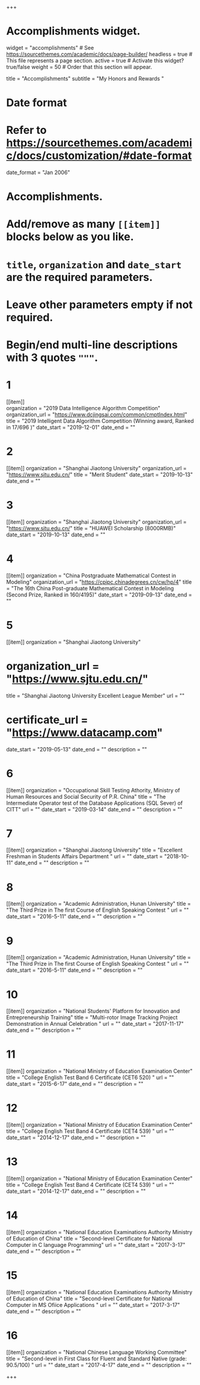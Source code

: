 +++
# Accomplishments widget.
widget = "accomplishments"  # See https://sourcethemes.com/academic/docs/page-builder/
headless = true  # This file represents a page section.
active = true  # Activate this widget? true/false
weight = 50  # Order that this section will appear.

title = "Accomplish&shy;ments"
subtitle = "My Honors and Rewards "

# Date format
#   Refer to https://sourcethemes.com/academic/docs/customization/#date-format
date_format = "Jan 2006"

# Accomplishments.
#   Add/remove as many `[[item]]` blocks below as you like.
#   `title`, `organization` and `date_start` are the required parameters.
#   Leave other parameters empty if not required.
#   Begin/end multi-line descriptions with 3 quotes `"""`.

# 1
[[item]]  
  organization = "2019 Data Intelligence Algorithm Competition"
  organization_url = "https://www.dcjingsai.com/common/cmptIndex.html"
  title = "2019 Intelligent Data Algorithm Competition (Winning award, Ranked in 17/696 )"
  date_start = "2019-12-01"
  date_end = ""
# 2  
[[item]]
  organization = "Shanghai Jiaotong University"
  organization_url = "https://www.sjtu.edu.cn/"
  title = "Merit Student"
  date_start = "2019-10-13"
  date_end = ""
 # 3 
[[item]]
  organization = "Shanghai Jiaotong University"
  organization_url = "https://www.sjtu.edu.cn/"
  title = "HUAWEI Scholarship (8000RMB)"
  date_start = "2019-10-13"
  date_end = ""
# 4  
[[item]]
  organization = "China Postgraduate Mathematical Contest in Modeling"
  organization_url = "https://cpipc.chinadegrees.cn/cw/hp/4"
  title = "The 16th China Post-graduate Mathematical Contest in Modeling (Second Prize, Ranked in 160/4195)"
  date_start = "2019-09-13"
  date_end = ""
# 5
[[item]]
  organization = "Shanghai Jiaotong University"
  # organization_url = "https://www.sjtu.edu.cn/"
  title = "Shanghai Jiaotong University Excellent League Member"
  url = ""
  # certificate_url = "https://www.datacamp.com"
  date_start = "2019-05-13"
  date_end = ""
  description = ""
  
 # 6 
[[item]]
  organization = "Occupational Skill Testing Athority, Ministry of Human Resources and Social Security of P.R. China"
  title = "The Intermediate Operator test of the Database Applications (SQL Sever) of CITT"
  url = ""
  date_start = "2019-03-14"
  date_end = ""
  description = ""
  
 # 7
[[item]]
  organization = "Shanghai Jiaotong University"
  title = "Excellent Freshman in Students Affairs Department "
  url = ""
  date_start = "2018-10-11"
  date_end = ""
  description = ""

# 8
[[item]]
  organization = "Academic Administration, Hunan University"
  title = "The Third Prize in The first Course of English Speaking Contest "
  url = ""
  date_start = "2016-5-11"
  date_end = ""
  description = ""

# 9
[[item]]
  organization = "Academic Administration, Hunan University"
  title = "The Third Prize in The first Course of English Speaking Contest "
  url = ""
  date_start = "2016-5-11"
  date_end = ""
  description = ""
  
# 10
[[item]]
  organization = "National Students' Platform for Innovation and Entrepreneurship Training"
  title = "Multi-rotor Image Tracking Project Demonstration in Annual Celebration "
  url = ""
  date_start = "2017-11-17"
  date_end = ""
  description = ""

# 11
[[item]]
  organization = "National Ministry of Education Examination Center"
  title = "College English Test Band 6 Certificate (CET6 520) "
  url = ""
  date_start = "2015-6-17"
  date_end = ""
  description = ""

# 12
[[item]]
  organization = "National Ministry of Education Examination Center"
  title = "College English Test Band 4 Certificate (CET4 539) "
  url = ""
  date_start = "2014-12-17"
  date_end = ""
  description = ""

# 13
[[item]]
  organization = "National Ministry of Education Examination Center"
  title = "College English Test Band 4 Certificate (CET4 539) "
  url = ""
  date_start = "2014-12-17"
  date_end = ""
  description = ""

# 14
[[item]]
  organization = "National Education Examinations Authority Ministry of Education of China"
  title = "Second-level Certificate for National Computer in C language Programming"
  url = ""
  date_start = "2017-3-17"
  date_end = ""
  description = ""
  
# 15
[[item]]
  organization = "National Education Examinations Authority Ministry of Education of China"
  title = "Second-level Certificate for National Computer in MS Ofiice Applications "
  url = ""
  date_start = "2017-3-17"
  date_end = ""
  description = ""

# 16
[[item]]
  organization = "National Chinese Language Working Committee"
  title = "Second-level in First Class for Fluent and Standard Native (grade: 90.5/100) "
  url = ""
  date_start = "2017-4-17"
  date_end = ""
  description = ""


+++
